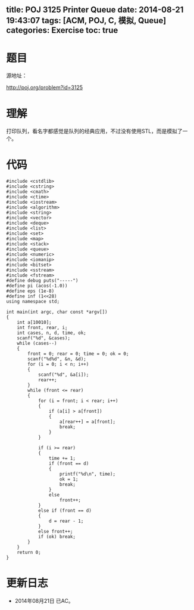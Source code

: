 title: POJ 3125 Printer Queue
date: 2014-08-21 19:43:07
tags: [ACM, POJ, C, 模拟, Queue]
categories: Exercise
toc: true
---
# 题目
源地址：

http://poj.org/problem?id=3125

# 理解
打印队列，看名字都感觉是队列的经典应用，不过没有使用STL，而是模拟了一个。

<!-- more -->

# 代码
```#include <cstdio>
#include <cstdlib>
#include <cstring>
#include <cmath>
#include <ctime>
#include <iostream>
#include <algorithm>
#include <string>
#include <vector>
#include <deque>
#include <list>
#include <set>
#include <map>
#include <stack>
#include <queue>
#include <numeric>
#include <iomanip>
#include <bitset>
#include <sstream>
#include <fstream>
#define debug puts("-----")
#define pi (acos(-1.0))
#define eps (1e-8)
#define inf (1<<28)
using namespace std;

int main(int argc, char const *argv[])
{
    int a[10010];
    int front, rear, i;
    int cases, n, d, time, ok;
    scanf("%d", &cases);
    while (cases--)
    {
        front = 0; rear = 0; time = 0; ok = 0;
        scanf("%d%d", &n, &d);
        for (i = 0; i < n; i++)
        {
            scanf("%d", &a[i]);
            rear++;
        }
        while (front <= rear)
        {
            for (i = front; i < rear; i++)
            {
                if (a[i] > a[front])
                {
                    a[rear++] = a[front];
                    break;
                }
            }

            if (i >= rear)
            {
                time += 1;
                if (front == d)
                {
                    printf("%d\n", time);
                    ok = 1;
                    break;
                }
                else
                    front++;
            }
            else if (front == d)
            {
                d = rear - 1;
            }
            else front++;
            if (ok) break;
        }
    }
    return 0;
}
```
# 更新日志
- 2014年08月21日 已AC。